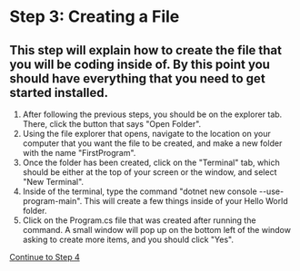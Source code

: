 # Step 3: Creating a File
## This step will explain how to create the file that you will be coding inside of. By this point you should have everything that you need to get started installed.

1. After following the previous steps, you should be on the explorer tab. There, click the button that says "Open Folder".
2. Using the file explorer that opens, navigate to the location on your computer that you want the file to be created, and make a new folder with the name "FirstProgram".
3. Once the folder has been created, click on the "Terminal" tab, which should be either at the top of your screen or the window, and select "New Terminal".
4. Inside of the terminal, type the command "dotnet new console --use-program-main". This will create a few things inside of your Hello World folder.
5. Click on the Program.cs file that was created after running the command. A small window will pop up on the bottom left of the window asking to create more items, and you should click "Yes".


[Continue to Step 4](HelloWorld.md)
